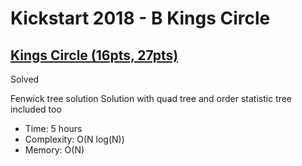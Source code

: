 # Kickstart 2018 - B Kings Circle

## [Kings Circle (16pts, 27pts)](https://codingcompetitions.withgoogle.com/kickstart/round/0000000000050ff4/00000000000510ee)

Solved

Fenwick tree solution
Solution with quad tree and order statistic tree included too

* Time: 5 hours
* Complexity: O(N log(N))
* Memory: O(N)
